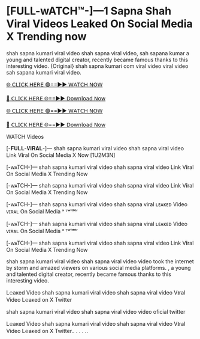 <h1>[FULL-wATCH™-]—1 Sapna Shah Viral Videos Leaked On Social Media X Trending now</h1>
shah sapna kumari viral video shah sapna viral video, sah sapana kumar a young and talented digital creator, recently became famous thanks to this interesting video. {Original} shah sapna kumari com viral video viral video sah sapana kumari viral video.

[🌐 𝖢𝖫𝖨𝖢𝖪 𝖧𝖤𝖱𝖤 🟢==►► 𝖶𝖠𝖳𝖢𝖧 𝖭𝖮𝖶](https://anyplacecoming.com/zq5yqv0i?key=0256cc3e9f81675f46e803a0abffb9bf)

[🔴 𝖢𝖫𝖨𝖢𝖪 𝖧𝖤𝖱𝖤 🌐==►► 𝖣𝗈𝗐𝗇𝗅𝗈𝖺𝖽 𝖭𝗈𝗐](https://anyplacecoming.com/zq5yqv0i?key=0256cc3e9f81675f46e803a0abffb9bf)

[🌐 𝖢𝖫𝖨𝖢𝖪 𝖧𝖤𝖱𝖤 🟢==►► 𝖶𝖠𝖳𝖢𝖧 𝖭𝖮𝖶](https://anyplacecoming.com/zq5yqv0i?key=0256cc3e9f81675f46e803a0abffb9bf)

[🔴 𝖢𝖫𝖨𝖢𝖪 𝖧𝖤𝖱𝖤 🌐==►► 𝖣𝗈𝗐𝗇𝗅𝗈𝖺𝖽 𝖭𝗈𝗐](https://jamunatvbd.com/leakedvideo.html?hol)

WATCH Videos

[-𝐅𝐔𝐋𝐋-𝐕𝐈𝐑𝐀𝐋-]— shah sapna kumari viral video shah sapna viral video Link V𝐢ral On Social Media X Now [1U2M3N]

[-wᴀTCH-]— shah sapna kumari viral video shah sapna viral video Link V𝐢ral On Social Media X Trending Now

[-wᴀTCH-]— shah sapna kumari viral video shah sapna viral video Link V𝐢ral On Social Media X Trending Now

[-wᴀTCH-]— shah sapna kumari viral video shah sapna viral ʟᴇᴀᴋᴇᴅ Video ᴠɪʀᴀʟ On Social Media ˣ ᵀʷⁱᵗᵗᵉʳ

[-wᴀTCH-]— shah sapna kumari viral video shah sapna viral ʟᴇᴀᴋᴇᴅ Video ᴠɪʀᴀʟ On Social Media ˣ ᵀʷⁱᵗᵗᵉʳ

[-wᴀTCH-]— shah sapna kumari viral video shah sapna viral video Link V𝐢ral On Social Media X Trending Now

shah sapna kumari viral video shah sapna viral video video took the internet by storm and amazed viewers on various social media platforms. , a young and talented digital creator, recently became famous thanks to this interesting video.

L𝚎aᴋed Video shah sapna kumari viral video shah sapna viral video V𝐢ral Video L𝚎aᴋed on X Twitter

shah sapna kumari viral video shah sapna viral video video oficial twitter

L𝚎aᴋed Video shah sapna kumari viral video shah sapna viral video V𝐢ral Video L𝚎aᴋed on X Twitter.. . . . ..
